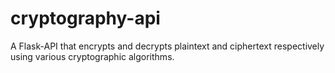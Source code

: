 # cryptography-api
A Flask-API that encrypts and decrypts plaintext and ciphertext respectively using various cryptographic algorithms.
